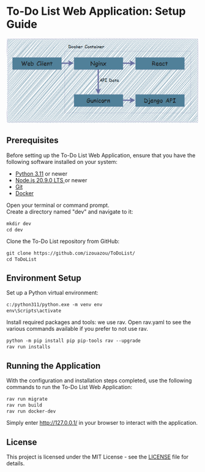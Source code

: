 # To-Do List Web Application: Setup Guide

![GitHub Logo](https://github.com/izouazou/ToDoList/blob/main/Architecture.PNG)

## Prerequisites
Before setting up the To-Do List Web Application, ensure that you have the following software installed on your system:
- [Python 3.11](https://www.python.org/downloads/)  or newer
- [Node.js 20.9.0 LTS ](https://nodejs.org/en/download/) or newer
- [Git](https://git-scm.com/downloads)
- [Docker](https://www.docker.com/products/docker-desktop/)

Open your terminal or command prompt.    
Create a directory named "dev" and navigate to it:  

    
    mkdir dev
    cd dev
    
    
Clone the To-Do List repository from GitHub:

    
    git clone https://github.com/izouazou/ToDoList/
    cd ToDoList
    
## Environment Setup

Set up a Python virtual environment:  

    
    c:/python311/python.exe -m venv env
    env\Scripts\activate
    

Install required packages and tools: we use rav. Open rav.yaml to see the various commands available if you prefer to not use rav.

    
    python -m pip install pip pip-tools rav --upgrade
    rav run installs
    
## Running the Application


With the configuration and installation steps completed, use the following commands to run the To-Do List Web Application:  

    
    rav run migrate
    rav run build
    rav run docker-dev
    

Simply enter http://127.0.0.1/ in your browser to interact with the application.


## License

This project is licensed under the MIT License - see the [LICENSE](https://github.com/izouazou/ToDoList/blob/main/LICENSE) file for details.





